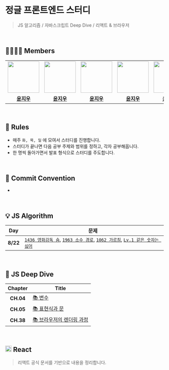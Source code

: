 # 정글 프론트엔드 스터디

> JS 알고리즘 / 자바스크립트 Deep Dive / 리액트 & 브라우저

<br>

## 👨‍👨‍👦‍👦 Members

<table>
<tr>
<td align="center"><a href="https://github.com/Riudiu"><img src="https://avatars.githubusercontent.com/u/86466976?v=4" width="100px" /></a></td>
<td align="center"><a href="https://github.com/Riudiu"><img src="https://avatars.githubusercontent.com/u/86466976?v=4" width="100px" /></a></td>
<td align="center"><a href="https://github.com/Riudiu"><img src="https://avatars.githubusercontent.com/u/86466976?v=4" width="100px" /></a></td>
<td align="center"><a href="https://github.com/Riudiu"><img src="https://avatars.githubusercontent.com/u/86466976?v=4" width="100px" /></a></td>
<td align="center"><a href="https://github.com/Riudiu"><img src="https://avatars.githubusercontent.com/u/86466976?v=4" width="100px" /></a></td>
<td align="center"><a href="https://github.com/DI-Kim"><img src="https://avatars.githubusercontent.com/u/43124902?v=4" width="100px" /></a></td>
</tr>
<tr>
  <td align="center"><a href="https://github.com/Riudiu"><b>윤지우</b></a></td>
  <td align="center"><a href=""><b>윤지우</b></a></td>
  <td align="center"><a href=""><b>윤지우</b></a></td>
  <td align="center"><a href=""><b>윤지우</b></a></td>
  <td align="center"><a href=""><b>윤지우</b></a></td>
  <td align="center"><a href="https://github.com/DI-Kim"><b>김대인</b></a></td>
</tr>
</table>

<br>

## 🍊 Rules

- 매주 `화, 목, 일` 에 모여서 스터디를 진행합니다.
- 스터디가 끝나면 다음 공부 주제와 범위를 정하고, 각자 공부해옵니다.
- 한 명씩 돌아가면서 발표 형식으로 스터디를 주도합니다.

<br>

## 👾 Commit Convention

-

<br>

## 💡 JS Algorithm

| **Day**  | **문제**                                                                                                                                                                                                                                                                |
| :------: | ----------------------------------------------------------------------------------------------------------------------------------------------------------------------------------------------------------------------------------------------------------------------- |
| **8/22** | [`1436 영화감독 숌`](https://www.acmicpc.net/problem/1436), [`1963 소수 경로`](https://www.acmicpc.net/problem/1963), [`1062 가르침`](https://www.acmicpc.net/problem/1062), [`Lv.1 같은 숫자는 싫어`](https://school.programmers.co.kr/learn/courses/30/lessons/12906) |

<br>
 
## 🦎 JS Deep Dive

| **Chapter** | **Title**                                                                                                                                                                                                  |
| :---------: | ---------------------------------------------------------------------------------------------------------------------------------------------------------------------------------------------------------- |
|  **CH.04**  | [📚 변수](https://github.com/Riudiu/jungle-frontend-study/tree/master/deepdive/CH04.%20%EB%B3%80%EC%88%98)                                                                                                 |
|  **CH.05**  | [📚 표현식과 문](https://github.com/Riudiu/jungle-frontend-study/tree/master/deepdive/CH05.%20%ED%91%9C%ED%98%84%EC%8B%9D%EA%B3%BC%20%EB%AC%B8)                                                            |
|  **CH.38**  | [📚 브라우저의 렌더링 과정](https://github.com/Riudiu/jungle-frontend-study/tree/master/deepdive/CH38.%20%EB%B8%8C%EB%9D%BC%EC%9A%B0%EC%A0%80%EC%9D%98%20%EB%A0%8C%EB%8D%94%EB%A7%81%20%EA%B3%BC%EC%A0%95) |

<br>

## <img src="https://upload.wikimedia.org/wikipedia/commons/thumb/a/a7/React-icon.svg/2300px-React-icon.svg.png" width="20px" /> React

> 리액트 공식 문서를 기반으로 내용을 정리합니다.
